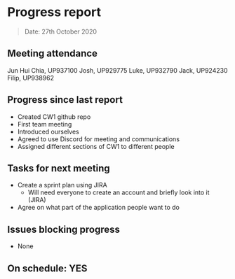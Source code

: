 <!-- File name must be Year-Month-Date.md
e.g. 2020-10-27.md -->

<!--One report per week Minimum!-->
# Progress report

> Date: 27th October 2020

<!--Names of those who attended the meeting, CSV-->
## Meeting attendance

Jun Hui Chia, UP937100
Josh, UP929775
Luke, UP932790
Jack, UP924230
Filip, UP938962

## Progress since last report
<!--What have you done ?-->
<!--Single line bullet point-->
* Created CW1 github repo
* First team meeting
* Introduced ourselves
* Agreed to use Discord for meeting and communications
* Assigned different sections of CW1 to different people

## Tasks for next meeting

<!--What will you do before the next?-->
<!--Single line bullet point-->

* Create a sprint plan using JIRA
  * Will need everyone to create an account and briefly look into it (JIRA)
* Agree on what part of the application people want to do

## Issues blocking progress

* None

<!--Pick one-->
<!--## On schedule: YES-->
<!--## On schedule: NO-->

## On schedule: YES
